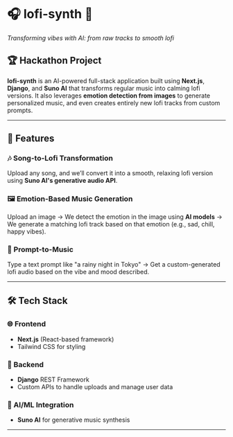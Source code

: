 # 🎧 lofi-synth 🎵  
_Transforming vibes with AI: from raw tracks to smooth lofi_

## 🏆 Hackathon Project

**lofi-synth** is an AI-powered full-stack application built using **Next.js**, **Django**, and **Suno AI** that transforms regular music into calming lofi versions. It also leverages **emotion detection from images** to generate personalized music, and even creates entirely new lofi tracks from custom prompts.

---

## 🚀 Features

### 🎶 Song-to-Lofi Transformation
Upload any song, and we’ll convert it into a smooth, relaxing lofi version using **Suno AI's generative audio API**.

### 🖼️ Emotion-Based Music Generation
Upload an image → We detect the emotion in the image using **AI models** → We generate a matching lofi track based on that emotion (e.g., sad, chill, happy vibes).

### 📝 Prompt-to-Music
Type a text prompt like "a rainy night in Tokyo" → Get a custom-generated lofi audio based on the vibe and mood described.

---

## 🛠️ Tech Stack

### 🌐 Frontend
- **Next.js** (React-based framework)
- Tailwind CSS for styling

### 🧠 Backend
- **Django** REST Framework
- Custom APIs to handle uploads and manage user data

### 🤖 AI/ML Integration
- **Suno AI** for generative music synthesis

---


